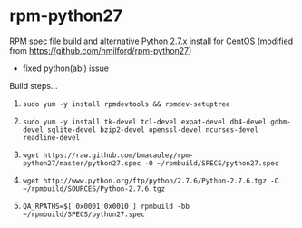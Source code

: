 rpm-python27
============

RPM spec file build and alternative Python 2.7.x install for CentOS
(modified from https://github.com/nmilford/rpm-python27)
- fixed python(abi) issue


Build steps...

1. `sudo yum -y install rpmdevtools && rpmdev-setuptree`

2. `sudo yum -y install tk-devel tcl-devel expat-devel db4-devel gdbm-devel sqlite-devel bzip2-devel openssl-devel ncurses-devel readline-devel`

3. `wget https://raw.github.com/bmacauley/rpm-python27/master/python27.spec -O ~/rpmbuild/SPECS/python27.spec`

4. `wget http://www.python.org/ftp/python/2.7.6/Python-2.7.6.tgz -O ~/rpmbuild/SOURCES/Python-2.7.6.tgz`

5. `QA_RPATHS=$[ 0x0001|0x0010 ] rpmbuild -bb ~/rpmbuild/SPECS/python27.spec`

